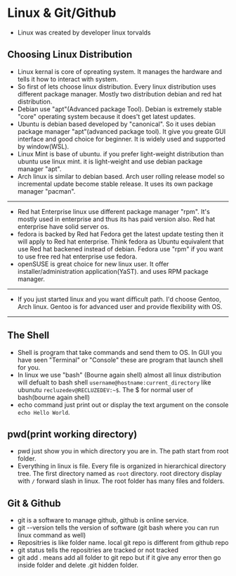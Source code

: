# Linux & Git/Github

- Linux was created by developer linux torvalds

## Choosing Linux Distribution

- Linux kernal is core of opreating system. It manages the hardware and tells it how to interact with system.
- So first of lets choose linux distribution. Every linux distribution uses different package manager. Mostly two distribution debian and red hat distribution.
- Debian use "apt"(Advanced package Tool). Debian is extremely stable "core" operating system because it does't get latest updates.
- Ubuntu is debian based developed by "canonical". So it uses debian package manager "apt"(advanced package tool). It give you greate GUI interface and good choice for beginner. It is widely used and supported by window(WSL).
- Linux Mint is base of ubuntu. if you prefer light-weight distribution than ubuntu use linux mint. it is light-weight and use debian package manager "apt".
- Arch linux is similar to debian based. Arch user rolling release model so incremental update become stable release. It uses its own package manager "pacman".

---------------

- Red hat Enterprise linux use different package manager "rpm". It's mostly used in enterprise and thus its has paid version also. Red hat enterprise have solid server os.
- fedora is backed by Red hat Fedora get the latest update testing then it will apply to Red hat enterprise. Think fedora as Ubuntu equivalent that use Red hat backened instead of debian. Fedora use "rpm" if you want to use free red hat enterprise use fedora.
- openSUSE is great choice for new linux user. It offer installer/administration application(YaST). and uses RPM package manager.

---------------

- If you just started linux and you want difficult path. I'd choose Gentoo, Arch linux. Gentoo is for advanced user and provide flexibility with OS.

---------------

## The Shell

- Shell is program that take commands and send them to OS. In GUI you have seen "Terminal" or "Console" these are program that launch shell for you.
- In linux we use "bash" (Bourne again shell) almost all linux distribution will defualt to bash shell `username@hostname:current_directory` like ubunutu     `recluzedev@RECLUZEDEV:~$`. The $ for normal user of bash(bourne again shell)
- echo command just print out or display the text argument on the console `echo Hello World`.

## pwd(print working directory)

- pwd just show you in which directory you are in. The path start from root folder.
- Everything in linux is file. Every file is organized in hierarchical directory tree. The first directory named as `root` directory. root directory display with `/` forward slash in linux. The root folder has many files and folders.















## Git & Github

- git is a software to manage github, github is online service.
- git --version tells the version of software (git bash where you can run linux command as well)
- Repositries is like folder name. local git repo is different from github repo
- git status tells the repositries are tracked or not tracked
- git add . means add all folder to git repo but if it give any error then go inside folder and delete .git hidden folder.

